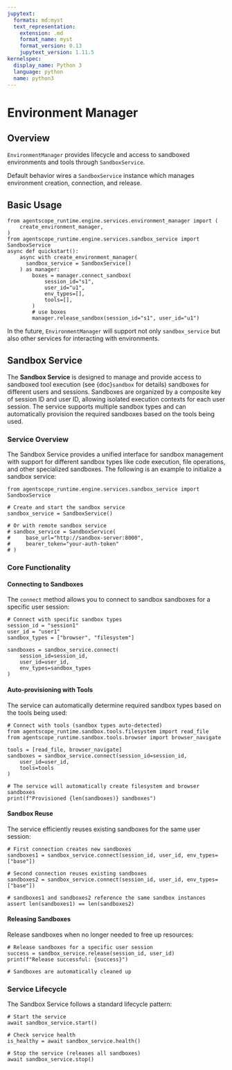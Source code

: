 ```yaml
---
jupytext:
  formats: md:myst
  text_representation:
    extension: .md
    format_name: myst
    format_version: 0.13
    jupytext_version: 1.11.5
kernelspec:
  display_name: Python 3
  language: python
  name: python3
---
```


# Environment Manager

## Overview

`EnvironmentManager` provides lifecycle and access to sandboxed environments and tools through `SandboxService`.

Default behavior wires a `SandboxService` instance which manages environment creation, connection, and release.

## Basic Usage

```{code-cell}
from agentscope_runtime.engine.services.environment_manager import (
    create_environment_manager,
)
from agentscope_runtime.engine.services.sandbox_service import SandboxService
async def quickstart():
    async with create_environment_manager(
      sandbox_service = SandboxService()
    ) as manager:
        boxes = manager.connect_sandbox(
            session_id="s1",
            user_id="u1",
            env_types=[],
            tools=[],
        )
        # use boxes
        manager.release_sandbox(session_id="s1", user_id="u1")
```

In the future, `EnvironmentManager` will support not only `sandbox_service` but also other services for interacting with environments.

## Sandbox Service

The **Sandbox Service** is designed to manage and provide access to sandboxed tool execution (see {doc}`sandbox` for details) sandboxes for different users and sessions. Sandboxes are organized by a composite key of session ID and user ID, allowing isolated execution contexts for each user session. The service supports multiple sandbox types and can automatically provision the required sandboxes based on the tools being used.

### Service Overview

The Sandbox Service provides a unified interface for sandbox management with support for different sandbox types like code execution, file operations, and other specialized sandboxes. The following is an example to initialize a sandbox service:

```{code-cell}
from agentscope_runtime.engine.services.sandbox_service import SandboxService

# Create and start the sandbox service
sandbox_service = SandboxService()

# Or with remote sandbox service
# sandbox_service = SandboxService(
#     base_url="http://sandbox-server:8000",
#     bearer_token="your-auth-token"
# )
```

### Core Functionality

#### Connecting to Sandboxes

The `connect` method allows you to connect to sandbox sandboxes for a specific user session:

```{code-cell}
# Connect with specific sandbox types
session_id = "session1"
user_id = "user1"
sandbox_types = ["browser", "filesystem"]

sandboxes = sandbox_service.connect(
    session_id=session_id,
    user_id=user_id,
    env_types=sandbox_types
)
```

#### Auto-provisioning with Tools

The service can automatically determine required sandbox types based on the tools being used:

```{code-cell}
# Connect with tools (sandbox types auto-detected)
from agentscope_runtime.sandbox.tools.filesystem import read_file
from agentscope_runtime.sandbox.tools.browser import browser_navigate

tools = [read_file, browser_navigate]
sandboxes = sandbox_service.connect(session_id=session_id,
    user_id=user_id,
    tools=tools
)

# The service will automatically create filesystem and browser sandboxes
print(f"Provisioned {len(sandboxes)} sandboxes")
```

#### Sandbox Reuse

The service efficiently reuses existing sandboxes for the same user session:

```{code-cell}
# First connection creates new sandboxes
sandboxes1 = sandbox_service.connect(session_id, user_id, env_types=["base"])

# Second connection reuses existing sandboxes
sandboxes2 = sandbox_service.connect(session_id, user_id, env_types=["base"])

# sandboxes1 and sandboxes2 reference the same sandbox instances
assert len(sandboxes1) == len(sandboxes2)
```

#### Releasing Sandboxes

Release sandboxes when no longer needed to free up resources:

```{code-cell}
# Release sandboxes for a specific user session
success = sandbox_service.release(session_id, user_id)
print(f"Release successful: {success}")

# Sandboxes are automatically cleaned up
```

### Service Lifecycle

The Sandbox Service follows a standard lifecycle pattern:

```{code-cell}
# Start the service
await sandbox_service.start()

# Check service health
is_healthy = await sandbox_service.health()

# Stop the service (releases all sandboxes)
await sandbox_service.stop()
```
